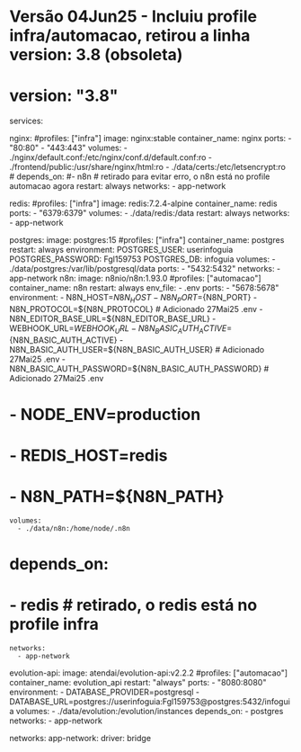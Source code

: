 # Versão 04Jun25 - Incluiu profile infra/automacao, retirou a linha version: 3.8 (obsoleta) 
# version: "3.8"

services:

  nginx:
    #profiles: ["infra"]
    image: nginx:stable
    container_name: nginx
    ports:
      - "80:80"
      - "443:443"
    volumes:
      - ./nginx/default.conf:/etc/nginx/conf.d/default.conf:ro
      - ./frontend/public:/usr/share/nginx/html:ro
      - ./data/certs:/etc/letsencrypt:ro
    # depends_on:
      #- n8n # retirado para evitar erro, o n8n está no profile automacao agora
    restart: always
    networks:
      - app-network

  redis:
    #profiles: ["infra"]
    image: redis:7.2.4-alpine
    container_name: redis
    ports:
      - "6379:6379"
    volumes:
      - ./data/redis:/data
    restart: always
    networks:
      - app-network

  postgres:
    image: postgres:15
    #profiles: ["infra"]
    container_name: postgres
    restart: always
    environment:
      POSTGRES_USER: userinfoguia
      POSTGRES_PASSWORD: Fgl159753
      POSTGRES_DB: infoguia
    volumes:
      - ./data/postgres:/var/lib/postgresql/data
    ports:
      - "5432:5432"
    networks:
      - app-network
  n8n:
    image: n8nio/n8n:1.93.0
    #profiles: ["automacao"]
    container_name: n8n
    restart: always
    env_file:
      - .env
    ports:
      - "5678:5678"
    environment:
      - N8N_HOST=${N8N_HOST}
      - N8N_PORT=${N8N_PORT}
      - N8N_PROTOCOL=${N8N_PROTOCOL}  # Adicionado 27Mai25 .env
      - N8N_EDITOR_BASE_URL=${N8N_EDITOR_BASE_URL}
      - WEBHOOK_URL=${WEBHOOK_URL}
      - N8N_BASIC_AUTH_ACTIVE=${N8N_BASIC_AUTH_ACTIVE}
      - N8N_BASIC_AUTH_USER=${N8N_BASIC_AUTH_USER} # Adicionado 27Mai25 .env
      - N8N_BASIC_AUTH_PASSWORD=${N8N_BASIC_AUTH_PASSWORD}  # Adicionado 27Mai25 .env
#      - NODE_ENV=production
#      - REDIS_HOST=redis
#      - N8N_PATH=${N8N_PATH}
    volumes:
      - ./data/n8n:/home/node/.n8n
#    depends_on:
#      - redis # retirado, o redis está no profile infra
    networks:
      - app-network

  evolution-api:
    image: atendai/evolution-api:v2.2.2
    #profiles: ["automacao"]
    container_name: evolution_api
    restart: "always"
    ports:
      - "8080:8080"
    environment:
      - DATABASE_PROVIDER=postgresql
      - DATABASE_URL=postgres://userinfoguia:Fgl159753@postgres:5432/infoguia
    volumes:
      - ./data/evolution:/evolution/instances
    depends_on:
      - postgres
    networks:
      - app-network

networks:
  app-network:
    driver: bridge


